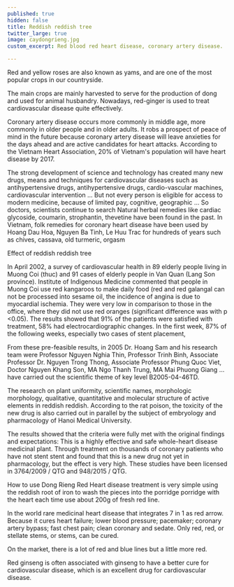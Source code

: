 ```yaml
---
published: true
hidden: false
title: Reddish reddish tree
twitter_large: true
image: caydongrieng.jpg
custom_excerpt: Red blood red heart disease, coronary artery disease.

---
```


Red and yellow roses are also known as yams, and are one of the most popular crops in our countryside.

The main crops are mainly harvested to serve for the production of dong and used for animal husbandry. Nowadays, red-ginger is used to treat cardiovascular disease quite effectively.

Coronary artery disease occurs more commonly in middle age, more commonly in older people and in older adults. It robs a prospect of peace of mind in the future because coronary artery disease will leave anxieties for the days ahead and are active candidates for heart attacks. According to the Vietnam Heart Association, 20% of Vietnam's population will have heart disease by 2017.

The strong development of science and technology has created many new drugs, means and techniques for cardiovascular diseases such as antihypertensive drugs, antihypertensive drugs, cardio-vascular machines, cardiovascular intervention ... But not every person is eligible for access to modern medicine, because of limited pay, cognitive, geographic ... So doctors, scientists continue to search Natural herbal remedies like cardiac glycoside, coumarin, strophantin, thevetine have been found in the past. In Vietnam, folk remedies for coronary heart disease have been used by Hoang Dau Hoa, Nguyen Ba Tinh, Le Huu Trac for hundreds of years such as chives, cassava, old turmeric, orgasm

Effect of reddish reddish tree

In April 2002, a survey of cardiovascular health in 89 elderly people living in Muong Coi (thuc) and 91 cases of elderly people in Van Quan (Lang Son province). Institute of Indigenous Medicine commented that people in Muong Coi use red kangaroos to make daily food (red and red galangal can not be processed into sesame oil, the incidence of angina is due to myocardial ischemia. They were very low in comparison to those in the office, where they did not use red oranges (significant difference was with p <0.05). The results showed that 91% of the patients were satisfied with treatment, 58% had electrocardiographic changes. In the first week, 87% of the following weeks, especially two cases of stent placement,

From these pre-feasible results, in 2005 Dr. Hoang Sam and his research team were Professor Nguyen Nghia Thin, Professor Trinh Binh, Associate Professor Dr. Nguyen Trong Thong, Associate Professor Phung Quoc Viet, Doctor Nguyen Khang Son, MA Ngo Thanh Trung, MA Mai Phuong Giang ... have carried out the scientific theme of key level B2005-04-46TD.

The research on plant uniformity, scientific names, morphologic morphology, qualitative, quantitative and molecular structure of active elements in reddish reddish. According to the rat poison, the toxicity of the new drug is also carried out in parallel by the subject of embryology and pharmacology of Hanoi Medical University.

The results showed that the criteria were fully met with the original findings and expectations: This is a highly effective and safe whole-heart disease medicinal plant. Through treatment on thousands of coronary patients who have not stent stent and found that this is a new drug not yet in pharmacology, but the effect is very high. These studies have been licensed in 3764/2009 / QTG and 948/2015 / QTG.

How to use Dong Rieng Red Heart disease treatment is very simple using the reddish root of iron to wash the pieces into the porridge porridge with the heart each time use about 200g of fresh red line.

In the world rare medicinal heart disease that integrates 7 in 1 as red arrow. Because it cures heart failure; lower blood pressure; pacemaker; coronary artery bypass; fast chest pain; clean coronary and sedate. Only red, red, or stellate stems, or stems, can be cured.

On the market, there is a lot of red and blue lines but a little more red.

Red ginseng is often associated with ginseng to have a better cure for cardiovascular disease, which is an excellent drug for cardiovascular disease.